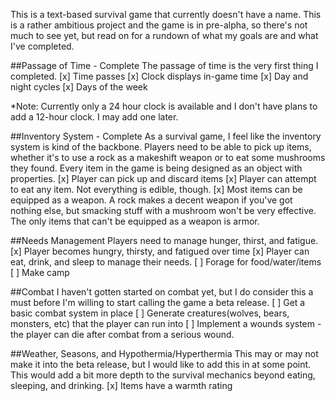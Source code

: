 This is a text-based survival game that currently doesn't have a name. This is a rather ambitious project and the game is in pre-alpha, so there's not much to see yet, but read on for a rundown of what my goals are and what I've completed.

##Passage of Time - Complete
The passage of time is the very first thing I completed.
[x] Time passes
[x] Clock displays in-game time
[x] Day and night cycles
[x] Days of the week

*Note: Currently only a 24 hour clock is available and I don't have plans to add a 12-hour clock. I may add one later.

##Inventory System - Complete
As a survival game, I feel like the inventory system is kind of the backbone. Players need to be able to pick up items, whether it's to use a rock as a makeshift weapon or to eat some mushrooms they found. Every item in the game is being designed as an object with properties.
[x] Player can pick up and discard items
[x] Player can attempt to eat any item. Not everything is edible, though.
[x] Most items can be equipped as a weapon. A rock makes a decent weapon if you've got nothing else, but smacking stuff with a mushroom won't be very effective. The only items that can't be equipped as a weapon is armor.

##Needs Management
Players need to manage hunger, thirst, and fatigue. 
[x] Player becomes hungry, thirsty, and fatigued over time
[x] Player can eat, drink, and sleep to manage their needs.
[ ] Forage for food/water/items
[ ] Make camp

##Combat
I haven't gotten started on combat yet, but I do consider this a must before I'm willing to start calling the game a beta release. 
[ ] Get a basic combat system in place
[ ] Generate creatures(wolves, bears, monsters, etc) that the player can run into
[ ] Implement a wounds system - the player can die after combat from a serious wound.

##Weather, Seasons, and Hypothermia/Hyperthermia
This may or may not make it into the beta release, but I would like to add this in at some point. This would add a bit more depth to the survival mechanics beyond eating, sleeping, and drinking. 
[x] Items have a warmth rating
